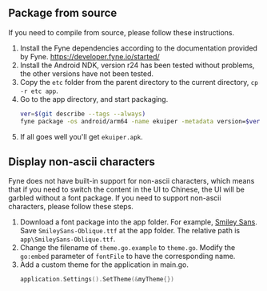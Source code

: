 ## Package from source
If you need to compile from source, please follow these instructions.
1. Install the Fyne dependencies according to the documentation provided by Fyne. https://developer.fyne.io/started/
2. Install the Android NDK, version r24 has been tested without problems, the other versions have not been tested.
3. Copy the `etc` folder from the parent directory to the current directory, `cp -r etc app`.
4. Go to the app directory, and start packaging.
   ``` bash
   ver=$(git describe --tags --always)
   fyne package -os android/arm64 -name ekuiper -metadata version=$ver -release -appID github.com.lfedge.ekuiper -icon icon.png
   ```
5. If all goes well you'll get `ekuiper.apk`.

## Display non-ascii characters
Fyne does not have built-in support for non-ascii characters, which means that if you need to switch the content in the UI to Chinese, the UI will be garbled without a font package.
If you need to support non-ascii characters, please follow these steps.
1. Download a font package into the app folder.
   For example, [Smiley Sans](https://github.com/atelier-anchor/smiley-sans/releases).
   Save `SmileySans-Oblique.ttf` at the app folder. The relative path is `app\SmileySans-Oblique.ttf`.
2. Change the filename of `theme.go.example` to `theme.go`. Modify the `go:embed` parameter of `fontFile` to have the corresponding name.
3. Add a custom theme for the application in main.go.
   ``` go
   application.Settings().SetTheme(&myTheme{})
   ```